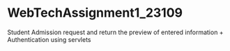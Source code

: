 # WebTechAssignment1_23109
Student Admission request and return the preview of entered information + Authentication using servlets
